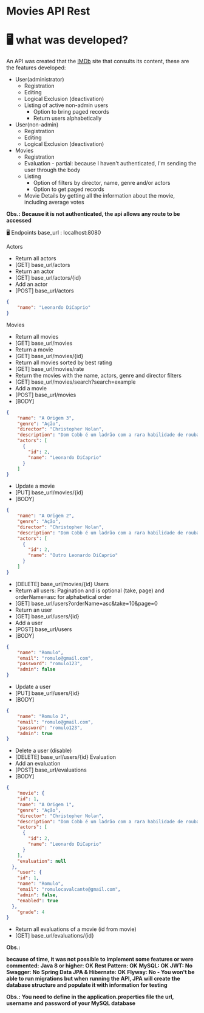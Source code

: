 # Movies API Rest

# 🖥 what was developed?

An API was created that the [IMDb](https://www.imdb.com/) site that consults its content, these are the features developed:

- User(administrator)
    - Registration
    - Editing
    - Logical Exclusion (deactivation)
    - Listing of active non-admin users
        - Option to bring paged records
        - Return users alphabetically
- User(non-admin)
    - Registration
    - Editing
    - Logical Exclusion (deactivation)
- Movies
    - Registration
    - Evaluation - partial: because I haven't authenticated, I'm sending the user through the body
    - Listing
        - Option of filters by director, name, genre and/or actors
        - Option to get paged records
    - Movie Details by getting all the information about the movie, including average votes

**Obs.:** 
**Because it is not authenticated, the api allows any route to be accessed** 

🖥 Endpoints
base_url : localhost:8080

Actors
- Return all actors
- [GET]     base_url/actors
- Return an actor
- [GET]     base_url/actors/{id}
- Add an actor
- [POST]    base_url/actors
```json
{
    "name": "Leonardo DiCaprio"
}
```
Movies
- Return all movies
- [GET]     base_url/movies
- Return a movie
- [GET]     base_url/movies/{id}
- Return all movies sorted by best rating
- [GET]     base_url/movies/rate
- Return the movies with the name, actors, genre and director filters
- [GET]     base_url/movies/search?search=example
- Add a movie
- [POST]    base_url/movies
- [BODY]
```json
{
    "name": "A Origem 3",
    "genre": "Ação",
    "director": "Christopher Nolan",
    "description": "Dom Cobb é um ladrão com a rara habilidade de roubar segredos do inconsciente, obtidos durante o estado de sono.",
    "actors": [
      {
        "id": 2,
        "name": "Leonardo DiCaprio"
      }
    ]
}
```
- Update a movie
- [PUT]     base_url/movies/{id}
- [BODY]
```json
{
    "name": "A Origem 2",
    "genre": "Ação",
    "director": "Christopher Nolan",
    "description": "Dom Cobb é um ladrão com a rara habilidade de roubar segredos do inconsciente, obtidos durante o estado de sono.",
    "actors": [
      {
        "id": 2,
        "name": "Outro Leonardo DiCaprio"
      }
    ]
}
```
- [DELETE]  base_url/movies/{id}
Users
- Return all users: Pagination and is optional (take, page) and orderName=asc for alphabetical order
- [GET]     base_url/users?orderName=asc&take=10&page=0
- Return an user
- [GET]     base_url/users/{id}
- Add a user
- [POST]    base_url/users
- [BODY]
```json
{
	"name": "Romulo",
	"email": "romulo@gmail.com",
	"password": "romulo123",
	"admin": false
}	
```
- Update a user
- [PUT]     base_url/users/{id}
- [BODY]
```json
{
	"name": "Romulo 2",
	"email": "romulo@gmail.com",
	"password": "romulo123",
	"admin": true
}	
```
- Delete a user (disable)
- [DELETE]  base_url/users/{id}
Evaluation
- Add an evaluation
- [POST]    base_url/evaluations
- [BODY]
```json
{
	"movie": {
    "id": 1,
    "name": "A Origem 1",
    "genre": "Ação",
    "director": "Christopher Nolan",
    "description": "Dom Cobb é um ladrão com a rara habilidade de roubar segredos do inconsciente, obtidos durante o estado de sono.",
    "actors": [
      {
        "id": 2,
        "name": "Leonardo DiCaprio"
      }
    ],
    "evaluation": null
  },
	"user": {
    "id": 1,
    "name": "Romulo",
    "email": "romulocavalcante@gmail.com",
    "admin": false,
    "enabled": true
  },
	"grade": 4
}	
```
- Return all evaluations of a movie (id from movie)
- [GET]     base_url/evaluations/{id}

**Obs.:** 

**because of time, it was not possible to implement some features or were commented:**
**Java 8 or higher: OK**
**Rest Pattern: OK**
**MySQL: OK**
**JWT: No**
**Swagger: No**
**Spring Data JPA & Hibernate: OK**
**Flyway: No - You won't be able to run migrations but when running the API, JPA will create the database structure and populate it with information for testing**

**Obs.:** 
**You need to define in the application.properties file the url, username and password of your MySQL database**

